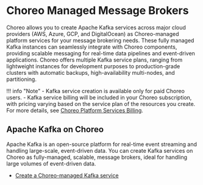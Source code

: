 # Choreo Managed Message Brokers

Choreo allows you to create Apache Kafka services across major cloud providers (AWS, Azure, GCP, and DigitalOcean) as Choreo-managed platform services for your message brokering needs. These fully managed Kafka instances can seamlessly integrate with Choreo components, providing scalable messaging for real-time data pipelines and event-driven applications. Choreo offers multiple Kafka service plans, ranging from lightweight instances for development purposes to production-grade clusters with automatic backups, high-availability multi-nodes, and partitioning.

!!! info "Note"
     - Kafka service creation is available only for paid Choreo users.
     - Kafka service billing will be included in your Choreo subscription, with pricing varying based on the service plan of the resources you create. For more details, see [Choreo Platform Services Billing](../references/choreo-platform-services-billing.md).

## Apache Kafka on Choreo

Apache Kafka is an open-source platform for real-time event streaming and handling large-scale, event-driven data. You can create Kafka services on Choreo as fully-managed, scalable, message brokers, ideal for handling large volumes of event-driven data.

- [Create a Choreo-managed Kafka service](./create-choreo-managed-kafka-services.md)
